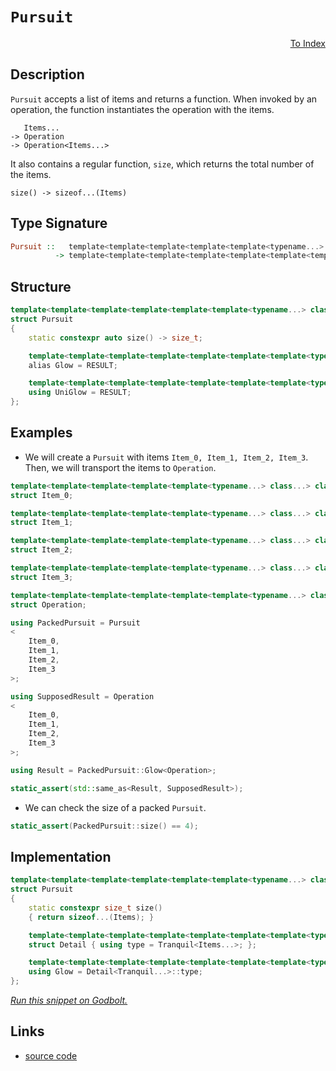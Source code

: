 <!-- Copyright 2024 Feng Mofan
SPDX-License-Identifier: Apache-2.0 -->

# `Pursuit`

<p style='text-align: right;'><a href="../../index.md#transportations">To Index</a></p>

## Description

`Pursuit` accepts a list of items and returns a function.
When invoked by an operation, the function instantiates the operation with the items.

<pre><code>   Items...
-> Operation
-> Operation&lt;Items...&gt;</code></pre>

It also contains a regular function, `size`, which returns the total number of the items.

<pre><code>size() -> sizeof...(Items)</code></pre>

## Type Signature

```Haskell
Pursuit ::   template<template<template<template<template<typename...> class...> class...> class...> class...> class...
          -> template<template<template<template<template<template<template<typename...> class...> class...> class...> class...> class...> class...>
```

## Structure

```C++
template<template<template<template<template<template<typename...> class...> class...> class...> class...> class...>
struct Pursuit
{
    static constexpr auto size() -> size_t;

    template<template<template<template<template<template<template<typename...> class...> class...> class...> class...> class...> class>
    alias Glow = RESULT;

    template<template<template<template<template<template<template<typename...> class...> class...> class...> class...> class...> class>
    using UniGlow = RESULT;
};
```

## Examples

- We will create a `Pursuit` with items `Item_0, Item_1, Item_2, Item_3`.
Then, we will transport the items to `Operation`.

```C++
template<template<template<template<template<typename...> class...> class...> class...> class...>
struct Item_0;

template<template<template<template<template<typename...> class...> class...> class...> class...>
struct Item_1;

template<template<template<template<template<typename...> class...> class...> class...> class...>
struct Item_2;

template<template<template<template<template<typename...> class...> class...> class...> class...>
struct Item_3;

template<template<template<template<template<template<typename...> class...> class...> class...> class...> class...>
struct Operation;

using PackedPursuit = Pursuit
<
    Item_0, 
    Item_1, 
    Item_2, 
    Item_3
>;

using SupposedResult = Operation
<
    Item_0, 
    Item_1, 
    Item_2, 
    Item_3
>;

using Result = PackedPursuit::Glow<Operation>;

static_assert(std::same_as<Result, SupposedResult>);
```

- We can check the size of a packed `Pursuit`.

```C++
static_assert(PackedPursuit::size() == 4);
```

## Implementation

```C++
template<template<template<template<template<template<typename...> class...> class...> class...> class...> class...Items>
struct Pursuit
{
    static constexpr size_t size()
    { return sizeof...(Items); }

    template<template<template<template<template<template<template<typename...> class...> class...> class...> class...> class...> class Tranquil>
    struct Detail { using type = Tranquil<Items...>; };

    template<template<template<template<template<template<template<typename...> class...> class...> class...> class...> class...> class...Tranquil>
    using Glow = Detail<Tranquil...>::type;
};
```

[*Run this snippet on Godbolt.*](https://godbolt.org/#z:OYLghAFBqd5QCxAYwPYBMCmBRdBLAF1QCcAaPECAMzwBtMA7AQwFtMQByARg9KtQYEAysib0QXACx8BBAKoBnTAAUAHpwAMvAFYTStJg1DIApACYAQuYukl9ZATwDKjdAGFUtAK4sGISQDMpK4AMngMmAByPgBGmMQgAGxcpAAOqAqETgwe3r7%2BQemZjgJhEdEscQnJtpj2JQxCBEzEBLk%2BfoG19dlNLQRlUbHxSSkKza3t%2BV3j/YMVVaMAlLaoXsTI7BzmAeHI3lgA1CYBbsjj6FhUJ9gmGgCCd/cEmCypBi8nbi9vH5hfP3eTE%2Bp0BfwBryBIO%2BkPBoIAnqlGKxMAA6dE3Q77JgKBTo1GY7G4/GEgzEjEBbBYsl4ilUom01EASR%2BChuT3GxC8DkOynWCi8hCeJgA7FYHodJYdZo5kFiBONMKpUsRpXgAF6YAD6BDVmogSyeUuOYsOxEwBHWDD1mFQVHxEBZrwUhoCFhNABFhRKpWDgf9QbD/RDfsHA6HoX7I0HoxGA99Eci2CTKdScYzSemU/Sadm0%2BSCamGXmGYcACrEQwAR0FtHZPslnO5uo9FqYdBN7q8mSMhwIieOAQ95crDBrdC%2BTpYGcpJ3doq9bu992NUfja5DUPXMe3cc3cJhe4RSOYybp%2BZnOaz5%2BLN9zd%2BvhavBYr1dr9ZXUu74WAhwA4rQqAAO6DsOrbNBOpyvmOtbZiAID9kic7CiKi7io8DwAPQAFS4Xh%2BEEZhTw4Xh5bYEIZZCIc%2BFEVhBH0TRy47HsByYIOZwCJsqQEGys4PE8G7hlu%2B5hoewlCQeiFJmiD4FpmclFveT4XtmHIEFyPJTlqGjIfxDyCWJkk7iJsbiQmJ4oiWSnyZeKmyZeakabqWlcLpGHPMZEmiQZPmeeZ0lWY%2BNmBQpz4OQ8TaaT8WpmG5Al%2Bb5R6Gd5CWJqeMnKbemXWYpQW5aFjnNocWkBHF%2BkJRVSWJWZPlpZZ9khbZWXBQ1dKFTyADySKVg0ZX3CRuGHAAYngxDjIc2CqKw7xsYxen3N%2BvbKEwyAANaYOgfJjYKuonMOW0CkK/GnEaUpaRopDHA2xXRSkV2fpKWlmJdp2PdFpXHbcS7zYtv5CF4qRFBtABKmACrQu1DocXXxMC2TCid13nS9SO3SjD03a8MXo8aJUI196FPL9hyg%2BDkP7St62bfyO3wQBwFfDDPXw7O33uTKeDIFq6bxAQEAXPBCgotzvFuKTXgQ5d/2AxkINgxLBA3K6hN0aRQiYGgDDoBNU2/LNeG0ezzSyiLSitBAy1rRtB20yAmT6ksoF7YckjK08HArLQnAAKy8H4HBaKQqCcG41jWNKawbGxOw8KQBCaB7KyrSA3saKiZhmAAnAAHBomfe9niQBJIZgipIiT6Jwki8CwEgaBd/uB8HHC8AoIAXfHAce6QcCwDAiAgGsBCpF4BDkJQaBvHQ8SRCinCqIXAC0iSSIcwDIHKUjp7wG2ECQeDoHo/CCCIYjsFIMiCIoKjqF3pC6CkQGVqknA8J7Pt%2BwnQecB1o8j7qdpDgL0SMvVe69N6SHTocCAHgp70FVDHJYvBO5aBWBAJAk9UjTzIBQCAmDsEgGAFIZ6NAIbxDbhAGIX8YjhBaPCV%2BvAaHMGIPCDqMRtAa07rHSebBBAdQYLQehd8sAxC8MANwYhaBt24LwLALBDDAHEMI0anC8AADcwZfyVBrUeWxY7hBeF7O%2BtA8AxErCwjwWAv7qTwLXGRpANHEBiLLVs8ijAmKMAnFYVADDAAUAANTwJgICMN/ax2PsIUQ4gL4ROvmoL%2BD99AKJQGHSw%2BhTFt0gCsVA3FsjSMXhcPaphLDWDME3RxxAD6aKyd0VRzgICuCmH4FIoRwhDEqCMFIRQsgCCaXobpDR5jDASGMOodTGgTDaJ4Doeg7DjL6K0IZHSRm2EmX0sYkylmLC4CsBQkdNgSHfhwX2pBG68GbkApeK814b0OFvMw0DcB7wQWYAIOzkFeJWAgTATAsAJANKQZOgRUSZwCGXDQJdy7129okTOlcODV1ILXN5qJkiJGzjnLgiRvaSC4N7UFFcznfxbrYduccvE937ugwef9R7jzwagOBM854cBaCwNRIpF5MDTL2LgmdURcFRIHXeRBKmHxSBE0%2B0TpCxKUPEu%2BuhnpPyYC/GRRyTlEubr/Yeo9DiALZRyrlPLfx8oFUK6BsCsHwOOK8swSDyVdzQRgxlVr4j0vwfAkABrOXYiMHyrgF1SEvDGpQKhd8mF0IYaQCNLC2EcIcFGnhjACD8MEV/ERYiJG0CkVGuRCilGB3wOaBw6jNF320cgXRUaDF1C/iYsxdDLFbEDjYuxsdHHOKUK4/NP4KU%2BKYH4wJwTQlRslVE8%2BMrZBxNvoHRVSTPHFKsGk%2BtmSAU5IaPkwpQ5F2lPKfEMV1SAVzJLfUxp0z8gtK1lszpaQMg9JyOe5pt7ijZGvSs49DQFlTLyE%2Bj9vRNltIWDe2YkxH2zIA%2BUYZhzVjrAOTs%2BFGqv4XO9Ua31Jr%2BWCo0I8/AoqbVvPtSgxOpBvm/JGACoxiLkX8ohSKfFIoRTFzMOXXFpykOcFbmSwjaCqVICHv/d1LrsGzzYJwNl1zpxqLlGo01fxxg7xw/vcVl9IlnwkJOq%2BcqZ06BAEEZVqq34Ic/nfLVtKAFUEOGJ1eEmpMyf9ONGBgnrU7ACARil1KPVutwR5hIknAZamk5nLUsmCDc2ICwFefA6DBooWGwOMahGx3i3GzhibGW8JTQIoRhbMCiPEZI6Rsc83uObbIlRJaNHSOFaoHRLxq2CFrcY0x5j4RNusZUttvAO0uNeD2zxjq%2BC%2BICUEkJJ5R2yClRO5T06Ek6fncYVJNgV3wGybkhUnBMICx3ZYMp5yKlVNXbssZJ6/ANK1us4IV7ANQa6Xeho52Bmvqu8s2ZR3P1rLA6MnoAgv1vvA/0c7IGBhPe2bs/Z591VGabpwCzYXxMKEk4cALqJgvYeeXh95DrUFfJ%2BX8ygRzKMgCzqiAIARvap1xfXEnIp0WseM%2Bx0lHdPmAv8Py%2BjGg%2BUQq4AEbFIozA4vhQESH5z6dcaOWYIXxKPmOpWI4zIzhJBAA%3D)

## Links

- [source code](../../../conceptrodon/pursuit.hpp)
